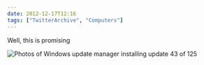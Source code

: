 ```yaml
---
date: 2012-12-17T12:16
tags: ["TwitterArchive", "Computers"]
---
```

Well, this is promising

![Photos of Windows update manager installing update 43 of 125](https://cdn.geekyaubergine.com/twitter_archive/280466376194416642-A-RqruTCYAEGyb6L.jpg)